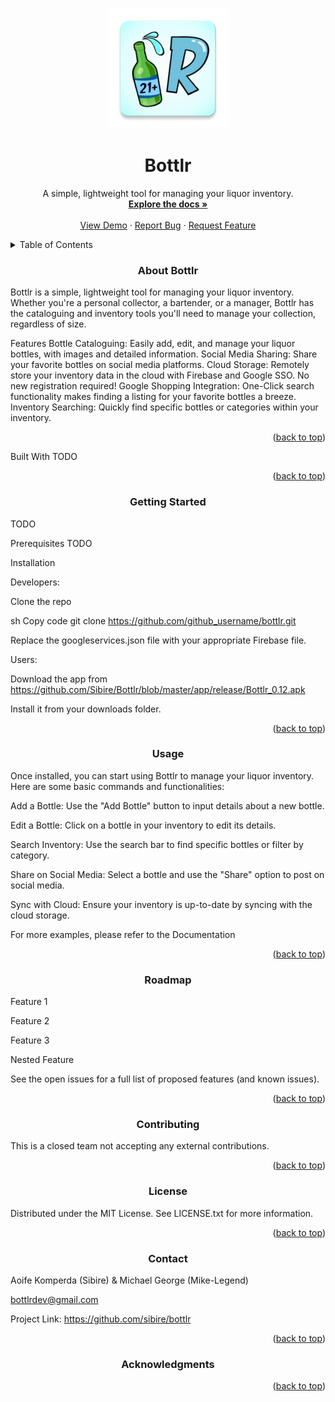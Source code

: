 <!-- Improved compatibility of back to top link: See: https://github.com/othneildrew/Best-README-Template/pull/73 -->
<a name="readme-top"></a>

<!--
*** Thanks for checking out the Best-README-Template. If you have a suggestion
*** that would make this better, please fork the repo and create a pull request
*** or simply open an issue with the tag "enhancement".
*** Don't forget to give the project a star!
*** Thanks again! Now go create something AMAZING! :D
-->
<!-- PROJECT SHIELDS -->
<!--
*** I'm using markdown "reference style" links for readability.
*** Reference links are enclosed in brackets [ ] instead of parentheses ( ).
*** See the bottom of this document for the declaration of the reference variables
*** for contributors-url, forks-url, etc. This is an optional, concise syntax you may use.
*** https://www.markdownguide.org/basic-syntax/#reference-style-links
-->







<!-- PROJECT LOGO -->
<br />
<div align="center">
  <img src="https://raw.githubusercontent.com/Sibire/Bottlr/master/app/src/main/res/mipmap-xxxhdpi/ic_launcher.webp">
<h1 align="center">Bottlr</h1>
  <p align="center">
    A simple, lightweight tool for managing your liquor inventory.
    <br />
    <a href="https://github.com/github_username/bottlr"><strong>Explore the docs »</strong></a>
    <br />
    <br />
    <a href="https://github.com/github_username/bottlr">View Demo</a>
    ·
    <a href="https://github.com/github_username/bottlr/issues/new?labels=bug&template=bug-report---.md">Report Bug</a>
    ·
    <a href="https://github.com/github_username/bottlr/issues/new?labels=enhancement&template=feature-request---.md">Request Feature</a>
  </p>
</div>
<!-- TABLE OF CONTENTS -->
<details>
  <summary>Table of Contents</summary>
  <ol>
    <li>
      <a href="#about-the-project">About The Project</a>
      <ul>
        <li><a href="#built-with">Built With</a></li>
      </ul>
    </li>
    <li>
      <a href="#getting-started">Getting Started</a>
      <ul>
        <li><a href="#prerequisites">Prerequisites</a></li>
        <li><a href="#installation">Installation</a></li>
      </ul>
    </li>
    <li><a href="#usage">Usage</a></li>
    <li><a href="#roadmap">Roadmap</a></li>
    <li><a href="#contributing">Contributing</a></li>
    <li><a href="#license">License</a></li>
    <li><a href="#contact">Contact</a></li>
    <li><a href="#acknowledgments">Acknowledgments</a></li>
  </ol>
</details>
<!-- ABOUT THE PROJECT -->
<h3 align="center">About Bottlr</h3>


Bottlr is a simple, lightweight tool for managing your liquor inventory. Whether you're a personal collector, a bartender, or a manager, Bottlr has the cataloguing and inventory tools you'll need to manage your collection, regardless of size.

Features
Bottle Cataloguing: Easily add, edit, and manage your liquor bottles, with images and detailed information.
Social Media Sharing: Share your favorite bottles on social media platforms.
Cloud Storage: Remotely store your inventory data in the cloud with Firebase and Google SSO. No new registration required!
Google Shopping Integration: One-Click search functionality makes finding a listing for your favorite bottles a breeze.
Inventory Searching: Quickly find specific bottles or categories within your inventory.
<p align="right">(<a href="#readme-top">back to top</a>)</p>
Built With
TODO
<p align="right">(<a href="#readme-top">back to top</a>)</p>
<!-- GETTING STARTED -->
<h3 align="center">Getting Started</h3>
TODO

Prerequisites
TODO

Installation

Developers:

Clone the repo

sh
Copy code
git clone https://github.com/github_username/bottlr.git

Replace the googleservices.json file with your appropriate Firebase file.

Users:

Download the app from https://github.com/Sibire/Bottlr/blob/master/app/release/Bottlr_0.12.apk

Install it from your downloads folder.

<p align="right">(<a href="#readme-top">back to top</a>)</p>
<!-- USAGE EXAMPLES -->
<h3 align="center">Usage</h3>

Once installed, you can start using Bottlr to manage your liquor inventory. Here are some basic commands and functionalities:

Add a Bottle: Use the "Add Bottle" button to input details about a new bottle.

Edit a Bottle: Click on a bottle in your inventory to edit its details.

Search Inventory: Use the search bar to find specific bottles or filter by category.

Share on Social Media: Select a bottle and use the "Share" option to post on social media.

Sync with Cloud: Ensure your inventory is up-to-date by syncing with the cloud storage.

For more examples, please refer to the Documentation

<p align="right">(<a href="#readme-top">back to top</a>)</p>
<!-- ROADMAP -->
<h3 align="center">Roadmap</h3>

 Feature 1
 
 Feature 2
 
 Feature 3
 
 Nested Feature
 
See the open issues for a full list of proposed features (and known issues).

<p align="right">(<a href="#readme-top">back to top</a>)</p>
<!-- CONTRIBUTING -->
<h3 align="center">Contributing</h3>

This is a closed team not accepting any external contributions.

<p align="right">(<a href="#readme-top">back to top</a>)</p>
<!-- LICENSE -->
<h3 align="center">License</h3>

Distributed under the MIT License. See LICENSE.txt for more information.

<p align="right">(<a href="#readme-top">back to top</a>)</p>
<!-- CONTACT -->
<h3 align="center">Contact</h3>

Aoife Komperda (Sibire) & Michael George (Mike-Legend)

bottlrdev@gmail.com

Project Link: https://github.com/sibire/bottlr

<p align="right">(<a href="#readme-top">back to top</a>)</p>
<!-- ACKNOWLEDGMENTS -->
<h3 align="center">Acknowledgments</h3>
<p align="right">(<a href="#readme-top">back to top</a>)</p>
<!-- MARKDOWN LINKS & IMAGES -->
<!-- https://www.markdownguide.org/basic-syntax/#reference-style-links -->
